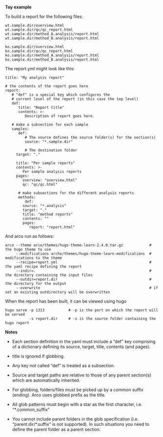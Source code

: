 **Toy example**

To build a report for the following files:

```
wt.sample.dir/overview.html
wt.sample.dir/qc/qc_report.html
wt.sample.dir/method_A.analysis/report.html
wt.sample.dir/method_B.analysis/report.html

ko.sample.dir/overview.html
ko.sample.dir/qc/qc_report.html
ko.sample.dir/method_A.analysis/report.html
ko.sample.dir/method_B.analysis/report.html
```

The report.yml might look like this:

```
title: "My analysis report"

# the contents of the report goes here
report:
   # "def" is a special key which configures the
   # current level of the report (in this case the top level)
   def:
      title: "Report title"
      contents: >-
         Description of report goes here.

   # make a subsection for each sample
   samples:
      def:
         # The source defines the source folder(s) for the section(s)
         source: "*.sample.dir"

         # The destination folder
	 target: "."

	 title: "Per sample reports"
	 contents: >-
	    Per sample analysis reports
	 pages:
	    overview: "overview.html"
	    qc: "qc/qc.html"

      # make subsections for the different analysis reports
      methods:
         def:
	    source: "*.analysis"
	    target: "."
	    title: "method reports"
	    contents: ""
	    pages:
	       report: "report.html"

```

And arco run as follows:

```
arco --theme arco/themes/hugo-theme-learn-2.4.0.tar.gz            # the hugo theme to use
     --modifications archo/themes/hugo-theme-learn-modifications  # modifications to the theme
     --recipe=report.yml                                          # the yaml recipe defining the report
     --indir=.                                                    # the directory containing the input files
     --outdir=report.dir                                          # the directory for the output
     --overwrite                                                  # if set an existing outdirectory will be overwritten
```

When the report has been built, it can be viewed using hugo

```
hugo serve -p 1313           # -p is the port on which the report will be served
           -s report.dir     # -s is the source folder containing the hugo report
```


**Notes**

* Each section definition in the yaml must include a “def” key comprising of a dictionary defining its source, target, title, contents (and pages).

* title is ignored if globbing.

* Any key not called “def” is treated as a subsection.

* Source and target paths are relative to those of any parent section(s) which are automatically inherited.

* For globbing, folders/files must be picked up by a common suffix (ending). Arco uses globbed prefix as the title.

* All glob patterns must begin with a star as the first character, i.e. “*.common_suffix”

* You cannot include parent folders in the glob specification (i.e. “parent.dir/*.suffix” is not supported). In such situations you need to define the parent folder as a parent section.
